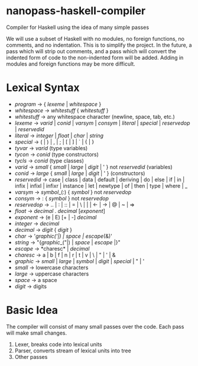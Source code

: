# nanopass-haskell-compiler
Compiler for Haskell using the idea of many simple passes

We will use a subset of Haskell with no modules, no foreign functions, no comments, and no indentation.  This is to simplify the project.  In the future, a pass which will strip out comments, and a pass which will convert the indented form of code to the non-indented form will be added. Adding in modules and foreign functions may be more difficult.

# Lexical Syntax
* *program* -> { *lexeme* | *whitespace* }
* *whitespace* -> *whitestuff* { *whitestuff* }
* *whitestuff* -> any whitespace character (newline, space, tab, etc.)
* *lexeme* -> *varid* | *conid* | *varsym* | *consym* | *literal* | *special* | *reservedop* | *reservedid*
* *literal* -> *integer* | *float* | *char* | *string*
* *special* -> ( | ) | , | ; | [ | ] | ` | { | }
* *tyvar* -> *varid* (type variables)
* *tycon* -> *conid* (type constructors)
* *tycls* -> *conid* (type classes)
* *varid* -> *small* { *small* | *large* | *digit* | ' } not *reservedid* (variables)
* *conid* -> *large* { *small* | *large* | *digit* | ' } (constructors)
* *reservedid* -> case | class | data | default | deriving | do | else | if | in | infix | infixl | infixr | instance | let | newtype | of | then | type | where | _
* *varsym* -> *symbol*_(:) { *symbol* } not *reservedop*
* *consym* -> : { *symbol* } not *reservedop*
* *reservedop* -> .. | : | :: | = | \ | | | <- | -> | @ | ~ | =>
* *float* -> *decimal* . *decimal* [*exponent*]
* *exponent* -> (e | E) [+ | -] *decimal*
* *integer* -> *decimal*
* *decimal* -> *digit* { *digit* }
* *char* -> '*graphic*_('|\) | *space* | *escape*_(\&)'
* *string* -> "{*graphic*_("|\) | *space* | *escape* |}"
* *escape* -> \*charesc* | *decimal*
* *charesc* -> a | b | f | n | r | t | v | \ | " | ' | &
* *graphic* -> *small* | *large* | *symbol* | *digit* | *special* | " | '
* *small* -> lowercase characters
* *large* -> uppercase characters
* *space* -> a space
* *digit* -> digits

# Basic Idea
The compiler will consist of many small passes over the code. Each pass will make small changes.
1. Lexer, breaks code into lexical units
2. Parser, converts stream of lexical units into tree
3. Other passes
